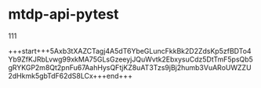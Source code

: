 # mtdp-api-pytest

111

+++start+++5Axb3tXAZCTagj4A5dT6YbeGLuncFkkBk2D2ZdsKp5zfBDTo4Yb9ZfKJRbLvwg99xkMA75GLsGzeeyjJQuWvtk2EbxysuCdz5DtTmF5psQb5gRYKGP2m8Qt2pnFu67AahHysQFtjKZ8uAT3Tzs9jBj2humb3VuARoUWZZU2dHkmk5gbTdF62dS8LCx+++end+++

